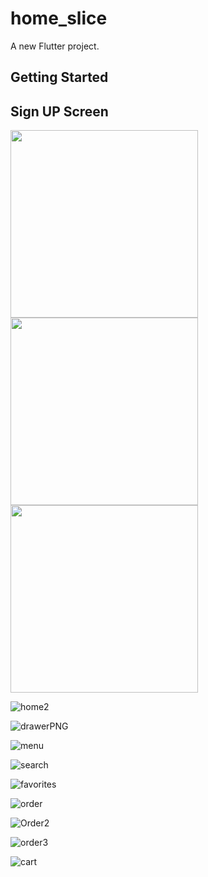 # home_slice

A new Flutter project.

## Getting Started

## Sign UP Screen

<img src="https://github.com/mohamedhosny21/e_commerce_app/assets/96444914/5de070b4-c52b-42ad-96dd-c604701e582a" width="300" />

<img src="https://github.com/mohamedhosny21/e_commerce_app/assets/96444914/28688b9f-2b68-4189-8ebd-a617f66645a1" width="300" />

<img src="https://github.com/mohamedhosny21/e_commerce_app/assets/96444914/ad549bd4-24d1-45fe-8e0d-3074db1da221" width="300" />


![home2](https://github.com/mohamedhosny21/e_commerce_app/assets/96444914/d70646c4-a895-4be2-909e-fd50bfcc5609)  


![drawerPNG](https://github.com/mohamedhosny21/e_commerce_app/assets/96444914/fbf23588-3842-400d-a871-60e7c700e1e2)


![menu](https://github.com/mohamedhosny21/e_commerce_app/assets/96444914/fcbcfc6e-5d3c-4384-9b87-adbcaf6a6de9)

![search](https://github.com/mohamedhosny21/e_commerce_app/assets/96444914/f4146567-9e13-4c36-a086-10890ef62b97)

![favorites](https://github.com/mohamedhosny21/e_commerce_app/assets/96444914/137df7ee-ceb1-4180-b67d-5b51cf5122dc)


![order](https://github.com/mohamedhosny21/e_commerce_app/assets/96444914/6f6347c6-32de-44e5-96a5-3053ae1a92b0)


![Order2](https://github.com/mohamedhosny21/e_commerce_app/assets/96444914/fedd14ee-5946-4781-9a94-0674c747d099)


![order3](https://github.com/mohamedhosny21/e_commerce_app/assets/96444914/7dd2583f-4a0d-425a-b260-4c92aec6da06)


![cart](https://github.com/mohamedhosny21/e_commerce_app/assets/96444914/f6f7d829-8fdc-4668-b708-751ae86aa7f9)
